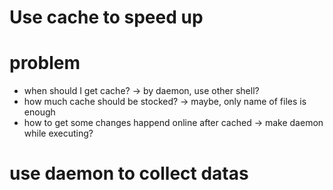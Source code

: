 
# Use cache to speed up

# problem
  * when should I get cache?
    -> by daemon, use other shell?
  * how much cache should be stocked?
    -> maybe, only name of files is enough
  * how to get some changes happend online after cached
    -> make daemon while executing?


# use daemon to collect datas

